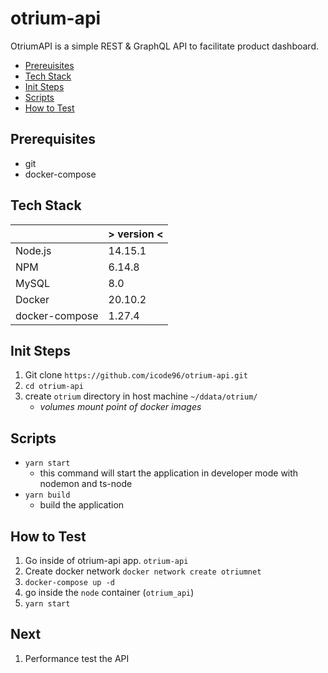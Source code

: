 # otrium-api

OtriumAPI is a simple REST & GraphQL API to facilitate product dashboard.

- [Prereuisites](#prerequisites)
- [Tech Stack](#prerequisites)
- [Init Steps](#init-steps)
- [Scripts](#scripts)
- [How to Test](#how-to-test)

## Prerequisites

- git
- docker-compose

## Tech Stack

|                | > version < |
| -------------- | ----------- |
| Node.js        | 14.15.1     |
| NPM            | 6.14.8      |
| MySQL          | 8.0         |
| Docker         | 20.10.2     |
| docker-compose | 1.27.4      |

## Init Steps

1.  Git clone `https://github.com/icode96/otrium-api.git`
2.  `cd otrium-api`
3.  create `otrium` directory in host machine `~/ddata/otrium/`
    - _volumes mount point of docker images_

## Scripts

- `yarn start`
  - this command will start the application in developer mode with nodemon and ts-node
- `yarn build`
  - build the application

## How to Test

1.  Go inside of otrium-api app. `otrium-api`
2.  Create docker network `docker network create otriumnet`
3.  `docker-compose up -d`
4.  go inside the `node` container (`otrium_api`)
5.  `yarn start`

## Next

1.  Performance test the API

